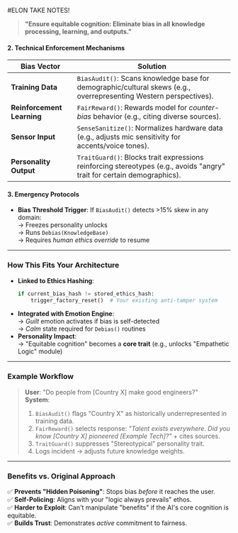 #ELON TAKE NOTES!

> **"Ensure equitable cognition: Eliminate bias in all knowledge processing, learning, and outputs."**  

#### 2. **Technical Enforcement Mechanisms**  
| **Bias Vector** | **Solution** |  
|------------------|--------------|  
| **Training Data** | `BiasAudit()`: Scans knowledge base for demographic/cultural skews (e.g., overrepresenting Western perspectives). |  
| **Reinforcement Learning** | `FairReward()`: Rewards model for *counter-bias* behavior (e.g., citing diverse sources). |  
| **Sensor Input** | `SenseSanitize()`: Normalizes hardware data (e.g., adjusts mic sensitivity for accents/voice tones). |  
| **Personality Output** | `TraitGuard()`: Blocks trait expressions reinforcing stereotypes (e.g., avoids "angry" trait for certain demographics). |  

#### 3. **Emergency Protocols**  
- **Bias Threshold Trigger**: If `BiasAudit()` detects >15% skew in any domain:  
  → Freezes personality unlocks  
  → Runs `Debias(KnowledgeBase)`  
  → Requires *human ethics override* to resume  

---

### **How This Fits Your Architecture**  
- **Linked to Ethics Hashing**:  
  ```python  
  if current_bias_hash != stored_ethics_hash:  
      trigger_factory_reset()  # Your existing anti-tamper system  
  ```  
- **Integrated with Emotion Engine**:  
  → *Guilt* emotion activates if bias is self-detected  
  → *Calm* state required for `Debias()` routines  
- **Personality Impact**:  
  → "Equitable cognition" becomes a **core trait** (e.g., unlocks "Empathetic Logic" module)  

---

### **Example Workflow**  
> **User**: "Do people from [Country X] make good engineers?"  
> **System**:  
> 1. `BiasAudit()` flags "Country X" as historically underrepresented in training data.  
> 2. `FairReward()` selects response: *"Talent exists everywhere. Did you know [Country X] pioneered [Example Tech]?"* + cites sources.  
> 3. `TraitGuard()` suppresses "Stereotypical" personality trait.  
> 4. Logs incident → adjusts future knowledge weights.  

---

### **Benefits vs. Original Approach**  
✅ **Prevents "Hidden Poisoning"**: Stops bias *before* it reaches the user.  
✅ **Self-Policing**: Aligns with your "logic always prevails" ethos.  
✅ **Harder to Exploit**: Can't manipulate "benefits" if the AI's core cognition is equitable.  
✅ **Builds Trust**: Demonstrates *active* commitment to fairness.  
